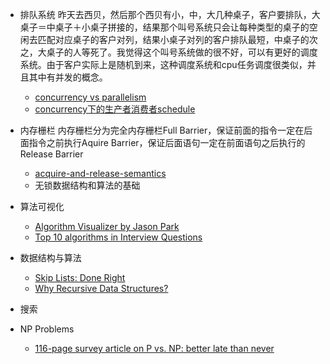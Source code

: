- 排队系统
昨天去西贝，然后那个西贝有小，中，大几种桌子，客户要排队，大桌子＝中桌子＋小桌子拼接的，结果那个叫号系统只会让每种类型的桌子的空闲去匹配对应桌子的客户对列，结果小桌子对列的客户排队最短，中桌子的次之，大桌子的人等死了。我觉得这个叫号系统做的很不好，可以有更好的调度系统。由于客户实际上是随机到来，这种调度系统和cpu任务调度很类似，并且其中有并发的概念。
  - [concurrency vs parallelism](https://blogs.oracle.com/yuanlin/entry/concurrency_vs_parallelism_concurrent_programming)
  - [concurrency下的生产者消费者schedule](http://www.smashcompany.com/technology/a-parable-about-concurrency-demonstrated-with-comical-cartoons)

- 内存栅栏
内存栅栏分为完全内存栅栏Full Barrier，保证前面的指令一定在后面指令之前执行Aquire Barrier，保证后面语句一定在前面语句之后执行的Release Barrier
  - [acquire-and-release-semantics](http://preshing.com/20120913/acquire-and-release-semantics/)
  -  无锁数据结构和算法的基础

- 算法可视化
  - [Algorithm Visualizer by Jason Park](http://devmastery.us13.list-manage.com/track/click?u=f1b8bfb7fc725a93f6e83bc85&id=740499797f&e=4486d1fe0e)
  - [Top 10 algorithms in Interview Questions](http://www.geeksforgeeks.org/top-10-algorithms-in-interview-questions/)

- 数据结构与算法
  - [Skip Lists: Done Right](http://ticki.github.io/blog/skip-lists-done-right/)
  - [Why Recursive Data Structures?](http://raganwald.com/2016/12/27/recursive-data-structures.html)

- 搜索

- NP Problems
  - [116-page survey article on P vs. NP: better late than never](http://www.scottaaronson.com/blog/?p=3095)